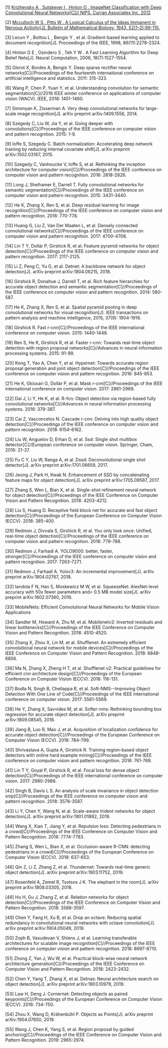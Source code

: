 [1] [Krizhevsky A , Sutskever I , Hinton G . ImageNet Classification with Deep Convolutional Neural Networks[C]// NIPS. Curran Associates Inc. 2012](http://papers.nips.cc/paper/4824-imagenet-classification-with-deep-convolutional-neural-networks.pdf)

[2] [Mcculloch W S , Pitts W . A Logical Calculus of the Ideas Immanent in Nervous Activity[J]. Bulletin of Mathematical Biology, 1943, 52(1–2):99-115.](https://link.springer.com/article/10.1007%2FBF02478259)

[3] Lecun Y , Bottou L , Bengio Y , et al. Gradient-based learning applied to document recognition[J]. Proceedings of the IEEE, 1998, 86(11):2278-2324.

[4] Hinton G E , Osindero S , Teh Y W . A Fast Learning Algorithm for Deep Belief Nets[J]. Neural Computation, 2006, 18(7):1527-1554.

[5] Glorot X, Bordes A, Bengio Y. Deep sparse rectifier neural networks[C]//Proceedings of the fourteenth international conference on artificial intelligence and statistics. 2011: 315-323.

[6] Wang P, Chen P, Yuan Y, et al. Understanding convolution for semantic segmentation[C]//2018 IEEE winter conference on applications of computer vision (WACV). IEEE, 2018: 1451-1460.

[7] Simonyan K, Zisserman A. Very deep convolutional networks for large-scale image recognition[J]. arXiv preprint arXiv:1409.1556, 2014.

[8] Szegedy C, Liu W, Jia Y, et al. Going deeper with convolutions[C]//Proceedings of the IEEE conference on computer vision and pattern recognition. 2015: 1-9.

[9] Ioffe S, Szegedy C. Batch normalization: Accelerating deep network training by reducing internal covariate shift[J]. arXiv preprint arXiv:1502.03167, 2015.

[10] Szegedy C, Vanhoucke V, Ioffe S, et al. Rethinking the inception architecture for computer vision[C]//Proceedings of the IEEE conference on computer vision and pattern recognition. 2016: 2818-2826.

[11] Long J, Shelhamer E, Darrell T. Fully convolutional networks for semantic segmentation[C]//Proceedings of the IEEE conference on computer vision and pattern recognition. 2015: 3431-3440.

[12] He K, Zhang X, Ren S, et al. Deep residual learning for image recognition[C]//Proceedings of the IEEE conference on computer vision and pattern recognition. 2016: 770-778.

[13] Huang G, Liu Z, Van Der Maaten L, et al. Densely connected convolutional networks[C]//Proceedings of the IEEE conference on computer vision and pattern recognition. 2017: 4700-4708.

[14] Lin T Y, Dollár P, Girshick R, et al. Feature pyramid networks for object detection[C]//Proceedings of the IEEE conference on computer vision and pattern recognition. 2017: 2117-2125.

[15] Li Z, Peng C, Yu G, et al. Detnet: A backbone network for object detection[J]. arXiv preprint arXiv:1804.06215, 2018.

[16] Girshick R, Donahue J, Darrell T, et al. Rich feature hierarchies for accurate object detection and semantic segmentation[C]//Proceedings of the IEEE conference on computer vision and pattern recognition. 2014: 580-587.

[17] He K, Zhang X, Ren S, et al. Spatial pyramid pooling in deep convolutional networks for visual recognition[J]. IEEE transactions on pattern analysis and machine intelligence, 2015, 37(9): 1904-1916.

[18] Girshick R. Fast r-cnn[C]//Proceedings of the IEEE international conference on computer vision. 2015: 1440-1448.

 [19] Ren S, He K, Girshick R, et al. Faster r-cnn: Towards real-time object detection with region proposal networks[C]//Advances in neural information processing systems. 2015: 91-99.

[20] Kong T, Yao A, Chen Y, et al. Hypernet: Towards accurate region proposal generation and joint object detection[C]//Proceedings of the IEEE conference on computer vision and pattern recognition. 2016: 845-853.

[21] He K, Gkioxari G, Dollár P, et al. Mask r-cnn[C]//Proceedings of the IEEE international conference on computer vision. 2017: 2961-2969.

[22] Dai J, Li Y, He K, et al. R-fcn: Object detection via region-based fully convolutional networks[C]//Advances in neural information processing systems. 2016: 379-387.

[23] Cai Z, Vasconcelos N. Cascade r-cnn: Delving into high quality object detection[C]//Proceedings of the IEEE conference on computer vision and pattern recognition. 2018: 6154-6162.

[24] Liu W, Anguelov D, Erhan D, et al. Ssd: Single shot multibox detector[C]//European conference on computer vision. Springer, Cham, 2016: 21-37.

[25] Fu C Y, Liu W, Ranga A, et al. Dssd: Deconvolutional single shot detector[J]. arXiv preprint arXiv:1701.06659, 2017.

[26] Jeong J, Park H, Kwak N. Enhancement of SSD by concatenating feature maps for object detection[J]. arXiv preprint arXiv:1705.09587, 2017.

[27] Zhang S, Wen L, Bian X, et al. Single-shot refinement neural network for object detection[C]//Proceedings of the IEEE Conference on Computer Vision and Pattern Recognition. 2018: 4203-4212.

[28] Liu S, Huang D. Receptive field block net for accurate and fast object detection[C]//Proceedings of the European Conference on Computer Vision (ECCV). 2018: 385-400.

[29] Redmon J, Divvala S, Girshick R, et al. You only look once: Unified, real-time object detection[C]//Proceedings of the IEEE conference on computer vision and pattern recognition. 2016: 779-788.

[30] Redmon J, Farhadi A. YOLO9000: better, faster, stronger[C]//Proceedings of the IEEE conference on computer vision and pattern recognition. 2017: 7263-7271.

[31] Redmon J, Farhadi A. Yolov3: An incremental improvement[J]. arXiv preprint arXiv:1804.02767, 2018.

[32] Iandola F N, Han S, Moskewicz M W, et al. SqueezeNet: AlexNet-level accuracy with 50x fewer parameters and< 0.5 MB model size[J]. arXiv preprint arXiv:1602.07360, 2016.

[33] MobileNets: Efficient Convolutional Neural Networks for Mobile Vision Applications

[34] Sandler M, Howard A, Zhu M, et al. Mobilenetv2: Inverted residuals and linear bottlenecks[C]//Proceedings of the IEEE Conference on Computer Vision and Pattern Recognition. 2018: 4510-4520.

[35] Zhang X, Zhou X, Lin M, et al. Shufflenet: An extremely efficient convolutional neural network for mobile devices[C]//Proceedings of the IEEE Conference on Computer Vision and Pattern Recognition. 2018: 6848-6856.

[36] Ma N, Zhang X, Zheng H T, et al. Shufflenet v2: Practical guidelines for efficient cnn architecture design[C]//Proceedings of the European Conference on Computer Vision (ECCV). 2018: 116-131.

[37] Bodla N, Singh B, Chellappa R, et al. Soft-NMS--Improving Object Detection With One Line of Code[C]//Proceedings of the IEEE international conference on computer vision. 2017: 5561-5569.

[38] He Y, Zhang X, Savvides M, et al. Softer-nms: Rethinking bounding box regression for accurate object detection[J]. arXiv preprint arXiv:1809.08545, 2018.

[39] Jiang B, Luo R, Mao J, et al. Acquisition of localization confidence for accurate object detection[C]//Proceedings of the European Conference on Computer Vision (ECCV). 2018: 784-799.

[40] Shrivastava A, Gupta A, Girshick R. Training region-based object detectors with online hard example mining[C]//Proceedings of the IEEE conference on computer vision and pattern recognition. 2016: 761-769.

[41] Lin T Y, Goyal P, Girshick R, et al. Focal loss for dense object detection[C]//Proceedings of the IEEE international conference on computer vision. 2017: 2980-2988.

[42] Singh B, Davis L S. An analysis of scale invariance in object detection snip[C]//Proceedings of the IEEE conference on computer vision and pattern recognition. 2018: 3578-3587.

[43] Li Y, Chen Y, Wang N, et al. Scale-aware trident networks for object detection[J]. arXiv preprint arXiv:1901.01892, 2019.

[44] Wang X, Xiao T, Jiang Y, et al. Repulsion loss: Detecting pedestrians in a crowd[C]//Proceedings of the IEEE Conference on Computer Vision and Pattern Recognition. 2018: 7774-7783.

[45] Zhang S, Wen L, Bian X, et al. Occlusion-aware R-CNN: detecting pedestrians in a crowd[C]//Proceedings of the European Conference on Computer Vision (ECCV). 2018: 637-653.

[46] Qin Z, Li Z, Zhang Z, et al. Thundernet: Towards real-time generic object detection[J]. arXiv preprint arXiv:1903.11752, 2019.

[47] Rosenfeld A, Zemel R, Tsotsos J K. The elephant in the room[J]. arXiv preprint arXiv:1808.03305, 2018.

[48] Hu H, Gu J, Zhang Z, et al. Relation networks for object detection[C]//Proceedings of the IEEE Conference on Computer Vision and Pattern Recognition. 2018: 3588-3597.

[49] Chen Y, Fang H, Xu B, et al. Drop an octave: Reducing spatial redundancy in convolutional neural networks with octave convolution[J]. arXiv preprint arXiv:1904.05049, 2019.

[50] Zoph B, Vasudevan V, Shlens J, et al. Learning transferable architectures for scalable image recognition[C]//Proceedings of the IEEE conference on computer vision and pattern recognition. 2018: 8697-8710.

[51] Zhong Z, Yan J, Wu W, et al. Practical block-wise neural network architecture generation[C]//Proceedings of the IEEE Conference on Computer Vision and Pattern Recognition. 2018: 2423-2432.

[52] Chen Y, Yang T, Zhang X, et al. Detnas: Neural architecture search on object detection[J]. arXiv preprint arXiv:1903.10979, 2019.

[53] Law H, Deng J. Cornernet: Detecting objects as paired keypoints[C]//Proceedings of the European Conference on Computer Vision (ECCV). 2018: 734-750.

[54] Zhou X, Wang D, Krähenbühl P. Objects as Points[J]. arXiv preprint arXiv:1904.07850, 2019.

[55] Wang J, Chen K, Yang S, et al. Region proposal by guided anchoring[C]//Proceedings of the IEEE Conference on Computer Vision and Pattern Recognition. 2019: 2965-2974.

